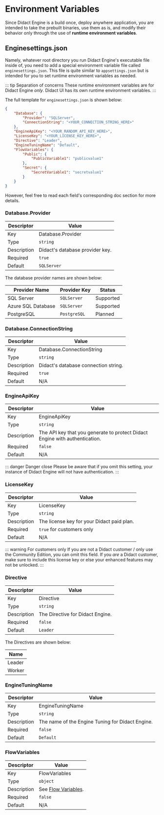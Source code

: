 # Environment Variables

Since Didact Engine is a build once, deploy anywhere application, you are intended to take the prebuilt binaries, use them as is, and modify their behavior only through the use of **runtime environment variables**.

## Enginesettings.json

Namely, whatever root directory you run Didact Engine's executable file inside of, you need to add a special environment variable file called `enginesettings.json`. This file is quite similar to `appsettings.json` but is intended for you to set runtime environment variables as needed.

::: tip Separation of concerns
These runtime environment variables are for Didact Engine *only*. Didact UI has its own runtime environment variables.
::: 

The full template for `enginesettings.json` is shown below:

```json
{
    "Database": {
        "Provider": "SQLServer",
        "ConnectionString": "<YOUR_CONNECTION_STRING_HERE>"
    },
    "EngineApiKey": "<YOUR_RANDOM_API_KEY_HERE>",
    "LicenseKey": "<YOUR_LICENSE_KEY_HERE>",
    "Directive": "Leader",
    "EngineTuningName": "Default",
    "FlowVariables": {
        "Public": {
            "PublicVariable1": "publicvalue1"
        },
        "Secret": {
            "SecretVariable1": "secretvalue1"
        }
    }
}
```

However, feel free to read each field's corresponding doc section for more details.

### Database.Provider

| Descriptor | Value |
| --- | --- |
| Key         | Database.Provider |
| Type        | `string` |
| Description | Didact's database provider key. |
| Required    | `true` |
| Default     | `SQLServer` |

The database provider names are shown below:

| Provider Name | Provider Key | Status |
| --- | --- | --- |
| SQL Server | `SQLServer` | Supported |
| Azure SQL Database | `SQLServer` | Supported |
| PostgreSQL | `PostgreSQL` | Planned |

### Database.ConnectionString

| Descriptor | Value |
| --- | --- |
| Key         | Database.ConnectionString |
| Type        | `string` |
| Description | Didact's database connection string. |
| Required    | `true` |
| Default     | N/A |

### EngineApiKey

| Descriptor | Value |
| --- | --- |
| Key         | EngineApiKey |
| Type        | `string` |
| Description | The API key that you generate to protect Didact Engine with authentication. |
| Required    | `false` |
| Default     | N/A |

::: danger Danger close
Please be aware that if you omit this setting, your instance of Didact Engine will not have authentication.
:::

### LicenseKey

| Descriptor | Value |
| --- | --- |
| Key         | LicenseKey |
| Type        | `string` |
| Description | The license key for your Didact paid plan. |
| Required    | `true` for customers only |
| Default     | N/A |

::: warning For customers only
If you are not a Didact customer / only use the Community Edition, you can omit this field. If you *are* a Didact customer, make sure to include this license key or else your enhanced features may not be unlocked.
:::

### Directive

| Descriptor | Value |
| --- | --- |
| Key         | Directive |
| Type        | `string` |
| Description | The Directive for Didact Engine. |
| Required    | `false` |
| Default     | `Leader` |

The Directives are shown below:

| Name |
| --- |
| Leader |
| Worker |

### EngineTuningName

| Descriptor | Value |
| --- | --- |
| Key         | EngineTuningName |
| Type        | `string` |
| Description | The name of the Engine Tuning for Didact Engine. |
| Required    | `false` |
| Default     | `Default` |

### FlowVariables

| Descriptor | Value |
| --- | --- |
| Key         | FlowVariables |
| Type        | `object` |
| Description | See [Flow Variables](/core-concepts/flows/flow-variables). |
| Required    | `false` |
| Default     | N/A |